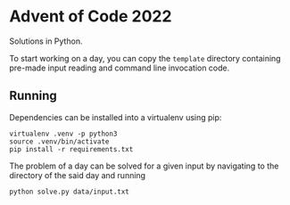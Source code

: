# Advent of Code 2022

Solutions in Python.

To start working on a day, you can copy the `template` directory containing
pre-made input reading and command line invocation code.

## Running

Dependencies can be installed into a virtualenv using pip:
```
virtualenv .venv -p python3
source .venv/bin/activate
pip install -r requirements.txt
```

The problem of a day can be solved for a given input by navigating to the
directory of the said day and running
```
python solve.py data/input.txt
```
